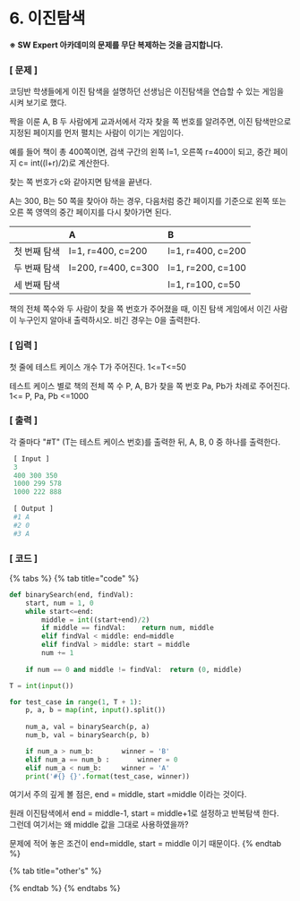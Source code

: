 # 6. 이진탐색

**※ SW Expert 아카데미의 문제를 무단 복제하는 것을 금지합니다.**

### **\[ 문제 \]**

코딩반 학생들에게 이진 탐색을 설명하던 선생님은 이진탐색을 연습할 수 있는 게임을 시켜 보기로 했다.  
  
짝을 이룬 A, B 두 사람에게 교과서에서 각자 찾을 쪽 번호를 알려주면, 이진 탐색만으로 지정된 페이지를 먼저 펼치는 사람이 이기는 게임이다.  
  
예를 들어 책이 총 400쪽이면, 검색 구간의 왼쪽 l=1, 오른쪽 r=400이 되고, 중간 페이지 c= int\(\(l+r\)/2\)로 계산한다.  
  
찾는 쪽 번호가 c와 같아지면 탐색을 끝낸다.  
  
A는 300, B는 50 쪽을 찾아야 하는 경우, 다음처럼 중간 페이지를 기준으로 왼쪽 또는 오른 쪽 영역의 중간 페이지를 다시 찾아가면 된다.  
 

|  | A | B |
| :--- | :--- | :--- |
| 첫 번째 탐색 | l=1, r=400, c=200 | l=1, r=400, c=200 |
| 두 번째 탐색 | l=200, r=400, c=300 | l=1, r=200, c=100 |
| 세 번째 탐색 |  | l=1, r=100, c=50 |

  
책의 전체 쪽수와 두 사람이 찾을 쪽 번호가 주어졌을 때, 이진 탐색 게임에서 이긴 사람이 누구인지 알아내 출력하시오. 비긴 경우는 0을 출력한다.



### **\[ 입력 \]**

첫 줄에 테스트 케이스 개수 T가 주어진다.  1&lt;=T&lt;=50

테스트 케이스 별로 책의 전체 쪽 수 P, A, B가 찾을 쪽 번호 Pa, Pb가 차례로 주어진다. 1&lt;= P, Pa, Pb &lt;=1000  


### **\[ 출력 \]**

각 줄마다 "\#T" \(T는 테스트 케이스 번호\)를 출력한 뒤, A, B, 0 중 하나를 출력한다.

```python
 [ Input ] 
 3 
 400 300 350 
 1000 299 578 
 1000 222 888
   
 [ Output ] 
 #1 A 
 #2 0 
 #3 A
```

### \[ 코드 \]

{% tabs %}
{% tab title="code" %}
```python
def binarySearch(end, findVal):	
    start, num = 1, 0	
    while start<=end:		
        middle = int((start+end)/2)		
        if middle == findVal:	 return num, middle		
        elif findVal < middle: end=middle		
        elif findVal > middle: start = middle	
        num += 1
        
    if num == 0 and middle != findVal:	return (0, middle)

T = int(input())

for test_case in range(1, T + 1):	
    p, a, b = map(int, input().split())
    
    num_a, val = binarySearch(p, a)
    num_b, val = binarySearch(p, b)

    if num_a > num_b:		winner = 'B'	
    elif num_a == num_b :		winner = 0	
    elif num_a < num_b:		winner = 'A'	
    print('#{} {}'.format(test_case, winner))
```

여기서 주의 깊게 볼 점은, end = middle, start =middle 이라는 것이다. 

원래 이진탐색에서 end = middle-1, start = middle+1로 설정하고 반복탐색 한다.   
그런데 여기서는 왜 middle 값을 그대로 사용하였을까?

문제에 적어 놓은 조건이 end=middle, start = middle 이기 때문이다. 
{% endtab %}

{% tab title="other\'s" %}

{% endtab %}
{% endtabs %}

